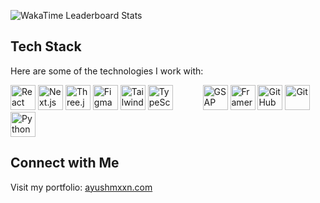 ![WakaTime Leaderboard Stats](https://i.postimg.cc/4N4sF8gf/wakatimeleaderboardstats-1.jpg)

## Tech Stack
Here are some of the technologies I work with:

<div align="start">
  <img alt="React" width="40px" src="https://skillicons.dev/icons?i=react" />
  <img alt="Next.js" width="40px" src="https://skillicons.dev/icons?i=nextjs" />
  <img alt="Three.js" width="40px" src="https://skillicons.dev/icons?i=threejs" />
  <img alt="Figma" width="40px" src="https://skillicons.dev/icons?i=figma" />
  <img alt="Tailwind CSS" width="40px" src="https://skillicons.dev/icons?i=tailwind" />
  <img alt="TypeScript" width="40px" src="https://skillicons.dev/icons?i=ts" />
  <a aria-label="Motion homepage" class="framer-5uO9w framer-wup0yz framer-v-m926l9 framer-1uwyyad" data-framer-name="Yellow 1" href="./" data-framer-page-link-current="true" style="backdrop-filter: blur(0px); background-color: rgba(255, 255, 255, 0.08); height: 40px; width: 40px; border-radius: 8px; opacity: 1; display: inline-block;">
    <div data-framer-component-type="SVG" data-framer-name="Logo" class="framer-vrew84" aria-hidden="true" style="image-rendering: pixelated; flex-shrink: 0; opacity: 1; width: 100%; height: 100%;">
      <div class="svgContainer" style="width: 100%; height: 100%; aspect-ratio: inherit;">
        <svg style="width:100%;height:100%;">
          <use href="#svg12411545518"></use>
        </svg>
      </div>
    </div>
  </a>
  <img alt="GSAP" width="40px" src="https://cdn.prod.website-files.com/63525cfd75ad4b289f410ca9/663ae758ce75394c75eec046_GSAP.svg" />
  <img alt="Framer" width="40px" src="https://i.postimg.cc/QdWv24FH/7578003-1.webp" />
  <img alt="GitHub" width="40px" src="https://skillicons.dev/icons?i=github" />
  <img alt="Git" width="40px" src="https://skillicons.dev/icons?i=git" />
  <img alt="Python" width="40px" src="https://skillicons.dev/icons?i=python" />
</div>

## Connect with Me
Visit my portfolio: [ayushmxxn.com](https://ayushmxxn.com/)
